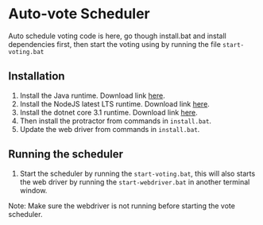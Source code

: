 # Auto-vote Scheduler

Auto schedule voting code is here,
go though install.bat and install dependencies first,
then start the voting using by running the file `start-voting.bat`

## Installation

1. Install the Java runtime. Download link [here](https://java-runtime-environment.en.softonic.com/download).
2. Install the NodeJS latest LTS runtime. Download link [here](https://nodejs.org/en/download/).
3. Install the dotnet core 3.1 runtime. Download link [here](https://dotnet.microsoft.com/download/dotnet/thank-you/runtime-aspnetcore-3.1.14-windows-x64-installer).
4. Then install the protractor from commands in `install.bat`.
5. Update the web driver from commands in `install.bat`.

## Running the scheduler

1. Start the scheduler by running the `start-voting.bat`, this will also starts the web driver by running the `start-webdriver.bat` in another terminal window.

Note: Make sure the webdriver is not running before starting the vote scheduler.
